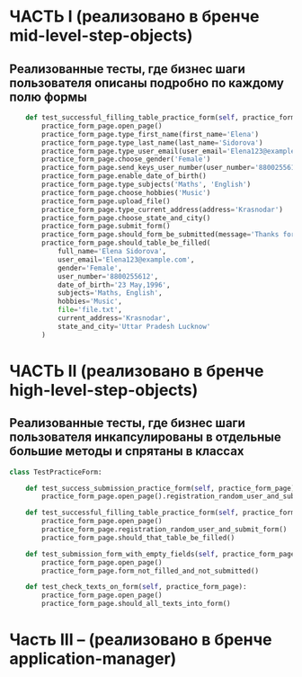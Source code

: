 # ЧАСТЬ I (реализовано в бренче mid-level-step-objects)
## Реализованные тесты, где бизнес шаги пользователя описаны подробно по каждому полю формы
```python
    def test_successful_filling_table_practice_form(self, practice_form_page):
        practice_form_page.open_page()
        practice_form_page.type_first_name(first_name='Elena')
        practice_form_page.type_last_name(last_name='Sidorova')
        practice_form_page.type_user_email(user_email='Elena123@example.com')
        practice_form_page.choose_gender('Female')
        practice_form_page.send_keys_user_number(user_number='8800255612')
        practice_form_page.enable_date_of_birth()
        practice_form_page.type_subjects('Maths', 'English')
        practice_form_page.choose_hobbies('Music')
        practice_form_page.upload_file()
        practice_form_page.type_current_address(address='Krasnodar')
        practice_form_page.choose_state_and_city()
        practice_form_page.submit_form()
        practice_form_page.should_form_be_submitted(message='Thanks for submitting the form', no_submitted=False)
        practice_form_page.should_table_be_filled(
            full_name='Elena Sidorova',
            user_email='Elena123@example.com',
            gender='Female',
            user_number='8800255612',
            date_of_birth='23 May,1996',
            subjects='Maths, English',
            hobbies='Music',
            file='file.txt',
            current_address='Krasnodar',
            state_and_city='Uttar Pradesh Lucknow'
        )
```
# ЧАСТЬ II (реализовано в бренче high-level-step-objects)
## Реализованные тесты, где бизнес шаги пользователя инкапсулированы в отдельные большие методы и спрятаны в классах
```python
class TestPracticeForm:

    def test_success_submission_practice_form(self, practice_form_page):
        practice_form_page.open_page().registration_random_user_and_submit_form()

    def test_successful_filling_table_practice_form(self, practice_form_page):
        practice_form_page.open_page()
        practice_form_page.registration_random_user_and_submit_form()
        practice_form_page.should_that_table_be_filled()

    def test_submission_form_with_empty_fields(self, practice_form_page):
        practice_form_page.open_page()
        practice_form_page.form_not_filled_and_not_submitted()

    def test_check_texts_on_form(self, practice_form_page):
        practice_form_page.open_page()
        practice_form_page.should_all_texts_into_form()
```
# Часть III – (реализовано в бренче application-manager)
